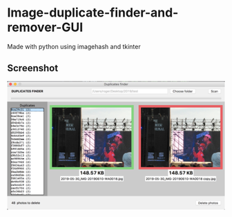# Image-duplicate-finder-and-remover-GUI
Made with python using imagehash and tkinter

## Screenshot
<img src="screenshot.png" width="800">
